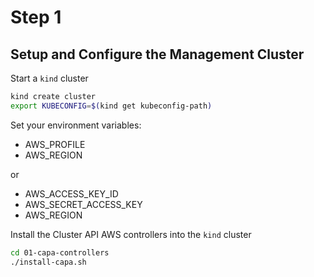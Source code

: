 # Step 1
## Setup and Configure the Management Cluster

Start a `kind` cluster

```bash
kind create cluster
export KUBECONFIG=$(kind get kubeconfig-path)
```

Set your environment variables:
* AWS_PROFILE
* AWS_REGION

or

* AWS_ACCESS_KEY_ID
* AWS_SECRET_ACCESS_KEY
* AWS_REGION

Install the Cluster API AWS controllers into the `kind` cluster
```bash
cd 01-capa-controllers
./install-capa.sh
```